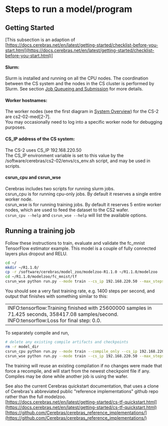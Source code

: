 # Steps to run a model/program

## Getting Started
[This subsection is an adaption of <br>
[https://docs.cerebras.net/en/latest/getting-started/checklist-before-you-start.html](https://docs.cerebras.net/en/latest/getting-started/checklist-before-you-start.html)]

<!---#### Login steps:<br>
Follow the instructions in section [Connect to a CS-2 node](./Connect-to-a-CS-2-node.md)--->

<!---
#### Cerebras SIF container:<br>
The Cerebras Singularity container (SIF) is used for all work with the Cerebras software, and includes the Cerebras Graph Compiler (CGC) and other necessary software.</br>
Its path is /lambda_stor/slurm/cbcore_images/cbcore_latest.sif<br>
It is used by the csrun_cpu and csrun_wse scripts, and can also be used directly with singularity.<br>
[TODO update that lamba_store path when ALCF conversion is complete.]
--->

#### Slurm:<br>
Slurm is installed and running on all the CPU nodes. The coordination between the CS system and the nodes in the CS cluster is performed by Slurm. See section
[Job Queueing and Submission](Job-Queuing-and-Submission.md) for more details.</br>
<!---
[TODO Verify that a csrun_wse job locks the CS-2 wafer for exclusive use; if not, then it will need to be fixed. (Even with a hack like exclusively reserving >50% of the worker nodes by default)]
--->

#### Worker hostnames:<br>
<!---The worker nodes for the 1st CS-2 are testbed-cs2-01-med[2-8].ai.alcf.anl.gov<br>--->
The worker nodes (see the first diagram in [System Overview](System-Overview.md#system-overview)) for the CS-2 are cs2-02-med[2-7].<br>
You may occasionally need to log into a specific worker node for debugging purposes.

#### CS_IP address of the CS system:<br>
<!---The first CS-2 uses CS_IP 192.168.220.30<br>--->
The CS-2 uses CS_IP 192.168.220.50<br>
The CS_IP environment variable is set to this value by the /software/cerebras/cs2-02/envs/cs_env.sh script, and may be used in scripts.

#### csrun_cpu and csrun_wse
Cerebras includes two scripts for running slurm jobs.<br>
csrun_cpu is for running cpu-only jobs. By default it reserves a single entire worker node.<br>
csrun_wse is for running training jobs. By default it reserves 5 entire worker nodes, which are used to feed the dataset to the CS2 wafer.<br>
```csrun_cpu --help``` and ```csrun_wse --help``` will list the available options.

## Running a training job
Follow these instructions to train, evaluate and validate the fc\_mnist TensorFlow estimator example. This model is a couple of fully connected layers plus dropout and RELU. <br>

```bash
cd ~/
mkdir ~/R1.1.0/
cp -r /software/cerebras/model_zoo/modelzoo-R1.1.0 ~/R1.1.0/modelzoo
cd ~/R1.1.0/modelzoo/fc_mnist/tf
csrun_wse python run.py --mode train --cs_ip 192.168.220.50 --max_steps 100000
```

You should see a very fast training rate, e.g. 1400 steps per second, and output that finishes with something similar to this:

<table>
<tbody>
<tr class="odd">
<td>
INFO:tensorflow:Training finished with 25600000 samples in 71.425 seconds, 358417.08 samples/second.<br />
INFO:tensorflow:Loss for final step: 0.0.</strong></td>
</td>
</tr>
</tbody>
</table>

To separately compile and run,
```bash
# delete any existing compile artifacts and checkpoints
rm -r model_dir
csrun_cpu python run.py --mode train --compile_only --cs_ip 192.168.220.50
csrun_wse python run.py --mode train --cs_ip 192.168.220.50 --max_steps 100000
```
The training will reuse an existing compilation if no changes were made that force a recompile, and will start from the newest checkpoint file if any. Compiles may be done while another job is using the wafer.

See also the current Cerebras quickstart documentation, that uses a clone of Cerebras's abbreviated public "reference implementations" github repo rather than the full modelzoo.<br>
[https://docs.cerebras.net/en/latest/getting-started/cs-tf-quickstart.html](https://docs.cerebras.net/en/latest/getting-started/cs-tf-quickstart.html)<br>
[https://github.com/Cerebras/cerebras_reference_implementations/](https://github.com/Cerebras/cerebras_reference_implementations/)

